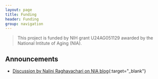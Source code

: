 ```yaml
---
layout: page
title: Funding
header: Funding
group: navigation
---
```



> This project is funded by NIH grant U24AG051129 awarded by the National Intitute of Aging (NIA).

## Announcements

* [Discussion by Nalini Raghavachari on NIA blog](https://www.nia.nih.gov/research/blog/2015/12/translating-genetic-research-find-new-links-healthy-aging){:target="_blank"}


